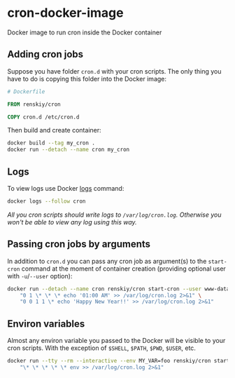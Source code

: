 # cron-docker-image

Docker image to run cron inside the Docker container

## Adding cron jobs

Suppose you have folder `cron.d` with your cron scripts. The only thing you have to do is copying this folder into the Docker image:

```Dockerfile
# Dockerfile

FROM renskiy/cron

COPY cron.d /etc/cron.d
```

Then build and create container:

```bash
docker build --tag my_cron .
docker run --detach --name cron my_cron
```

## Logs

To view logs use Docker [logs](https://docs.docker.com/engine/reference/commandline/logs/) command:

```bash
docker logs --follow cron
```

*All you cron scripts should write logs to `/var/log/cron.log`. Otherwise you won't be able to view any log using this way.*

## Passing cron jobs by arguments

In addition to `cron.d` you can pass any cron job as argument(s) to the `start-cron` command at the moment of container creation (providing optional user with `-u`/`--user` option):

```bash
docker run --detach --name cron renskiy/cron start-cron --user www-data \
    "0 1 \* \* \* echo '01:00 AM' >> /var/log/cron.log 2>&1" \
    "0 0 1 1 \* echo 'Happy New Year!!' >> /var/log/cron.log 2>&1"
```

## Environ variables

Almost any environ variable you passed to the Docker will be visible to your cron scripts. With the exception of `$SHELL`, `$PATH`, `$PWD`, `$USER`, etc.

```bash
docker run --tty --rm --interactive --env MY_VAR=foo renskiy/cron start-cron \
    "\* \* \* \* \* env >> /var/log/cron.log 2>&1"
```
